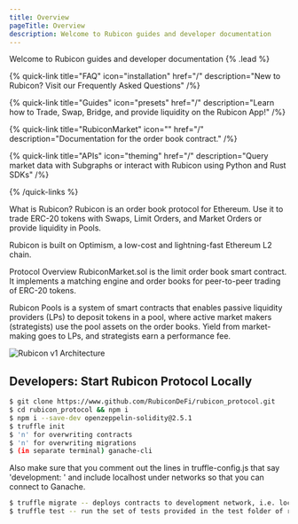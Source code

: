 ```yaml
---
title: Overview
pageTitle: Overview
description: Welcome to Rubicon guides and developer documentation
---
```


Welcome to Rubicon guides and developer documentation {% .lead %}

{% quick-link title="FAQ" icon="installation" href="/" description="New to Rubicon? Visit our Frequently Asked Questions" /%}

{% quick-link title="Guides" icon="presets" href="/" description="Learn how to Trade, Swap, Bridge, and provide liquidity on the Rubicon App!" /%}

{% quick-link title="RubiconMarket" icon="" href="/" description="Documentation for the order book contract." /%}

{% quick-link title="APIs" icon="theming" href="/" description="Query market data with Subgraphs or interact with Rubicon using Python and Rust SDKs" /%}

{% /quick-links %}

What is Rubicon?
Rubicon is an order book protocol for Ethereum. Use it to trade ERC-20 tokens with Swaps, Limit Orders, and Market Orders or provide liquidity in Pools.

Rubicon is built on Optimism, a low-cost and lightning-fast Ethereum L2 chain.

Protocol Overview
RubiconMarket.sol is the limit order book smart contract. It implements a matching engine and order books for peer-to-peer trading of ERC-20 tokens.

Rubicon Pools is a system of smart contracts that enables passive liquidity providers (LPs) to deposit tokens in a pool, where active market makers (strategists) use the pool assets on the order books. Yield from market-making goes to LPs, and strategists earn a performance fee.

![Rubicon v1 Architecture](/assets/Rubicon_v1_RubiconMarket.png)

## Developers: Start Rubicon Protocol Locally

```bash
$ git clone https://www.github.com/RubiconDeFi/rubicon_protocol.git   
$ cd rubicon_protocol && npm i
$ npm i --save-dev openzeppelin-solidity@2.5.1
$ truffle init
$ 'n' for overwriting contracts
$ 'n' for overwriting migrations
$ (in separate terminal) ganache-cli
```

Also make sure that you comment out the lines in truffle-config.js that say 'development: ' and include localhost under networks so that you can connect to Ganache.&#x20;

```bash
$ truffle migrate -- deploys contracts to development network, i.e. localhost
$ truffle test -- run the set of tests provided in the test folder of repo
```

